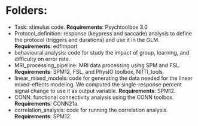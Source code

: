 # Folders:
- Task: stimulus code. **Requirements**: Psychtoolbox 3.0
- Protocol_definition: response (keypress and saccade) analysis to define the protocol (triggers and durations) and use it in the GLM. **Requirements**: edfImport
- behavioural analysis: code for study the impact of group, learning, and difficulty on error rate. 
- MRI_processing_pipeline: MRI data processing using SPM and FSL. **Requirements**: SPM12, FSL, and PhysIO toolbox, NIfTI_tools.
- linear_mixed_models: code for generating the data needed for the linear mixed-effects modeling. We computed the single-response percent signal change to use it as output variable. **Requirements**: SPM12.
- CONN: functional connectivity analysis using the CONN toolbox. **Requirements**: CONN21a.
- correlation_analysis: code for running the correlation analysis. **Requirements**: SPM12.
